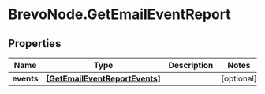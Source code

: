 # BrevoNode.GetEmailEventReport

## Properties
Name | Type | Description | Notes
------------ | ------------- | ------------- | -------------
**events** | [**[GetEmailEventReportEvents]**](GetEmailEventReportEvents.md) |  | [optional] 


